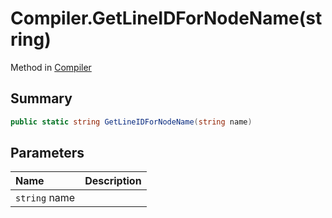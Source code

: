 # Compiler.GetLineIDForNodeName(string)

Method in [Compiler](/api/csharp/yarn.compiler.compiler.md)

## Summary



```csharp
public static string GetLineIDForNodeName(string name)
```

## Parameters

|Name|Description|
|:---|:---|
|`string` name||

